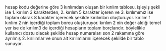 hesap kodu değerine göre 3 kırılımdan oluşan bir kırılım tablosu. işleyiş şekli ise 1. kırılım 3 karakterden, 2. kırılım 5 karakter içeren ve 3. kırılımımız ise toplam olarak 8 karakter içerecek şekilde kırılımları oluşturuyor. kırılım 1 kırılım 2 nin içerdiği toplam borcu oluşturuyor. kırılım 2 nin değer aldığı temel yer ise de kırılım3 de içerdiği hesapların toplam borçlarıdır. böylelikle kullanıcı dostu olacak şekilde hesap numaraları son 2 rakamına göre ayrılmış 2. kırılımlar ve onun alt kırılımlarını içerecek şekilde bir tablo sunuyor.
